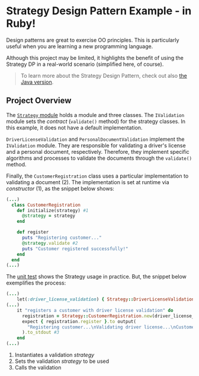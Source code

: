 # Strategy Design Pattern Example - in Ruby!
Design patterns are great to exercise OO principles. This is particularly useful when you are learning a new programming language. 

Although this project may be limited, it highlights the benefit of using the Strategy DP in a real-world scenario (simplified here, of course).

> To learn more about the Strategy Design Pattern, check out also [the Java version](https://github.com/gabrielcostasilva/dp-strategy.git).

## Project Overview
The [`Strategy` module](./lib/strategy.rb) holds a module and three classes. The `IValidation` module sets the _contract_ (`validate()` method) for the strategy classes. In this example, it does not have a default implementation.

`DriverLicenseValidation` and `PersonalDocumentValidation` implement the `IValidation` module. They are responsible for validating a driver's license and a personal document, respectively. Therefore, they implement specific algorithms and processes to validate the documents through the `validate()` method. 

Finally, the `CustomerRegistration` class uses a particular implementation to validating a document (2). The implementation is set at runtime via _constructor_ (1), as the snippet below shows:

```ruby
(...)
  class CustomerRegistration
    def initialize(strategy) #1
      @strategy = strategy
    end

    def register
      puts "Registering customer..."
      @strategy.validate #2
      puts "Customer registered successfully!"
    end
  end
(...)
```

The [unit test](./spec/strategy_spec.rb) shows the Strategy usage in practice. But, the snippet below exemplifies the process:

```ruby
(...)
    let(:driver_license_validation) { Strategy::DriverLicenseValidation.new } #1
(...)
    it "registers a customer with driver license validation" do
      registration = Strategy::CustomerRegistration.new(driver_license_validation) #2
      expect { registration.register }.to output(
        "Registering customer...\nValidating driver license...\nCustomer registered successfully!\n"
      ).to_stdout #3
    end
(...)    
```

1. Instantiates a validation _strategy_
2. Sets the validation _strategy_ to be used
3. Calls the validation
